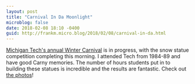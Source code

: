 ```yaml
---
layout: post
title: "Carnival In Da Moonlight"
microblog: false
date: 2018-02-08 18:10 -0400
guid: http://frankm.micro.blog/2018/02/08/carnival-in-da.html
---
```

[Michigan Tech's annual Winter Carnival](https://www.mtu.edu/carnival/) is in progress, with the snow statue competition completing this morning. I attended Tech from 1984-89 and have good Carny memories. The number of hours students put in to building these statues is incredible and the results are fantastic. Check out [the photos](https://www.flickr.com/photos/michigantech/collections/72157662834921158/)! 
